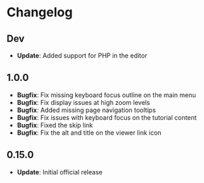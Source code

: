 # Changelog

## Dev

* **Update**: Added support for PHP in the editor

## 1.0.0

* **Bugfix**: Fix missing keyboard focus outline on the main menu
* **Bugfix**: Fix display issues at high zoom levels
* **Bugfix**: Added missing page navigation tooltips
* **Bugfix**: Fix issues with keyboard focus on the tutorial content
* **Bugfix**: Fixed the skip link
* **Bugfix**: Fix the alt and title on the viewer link icon

## 0.15.0

* **Update**: Initial official release
